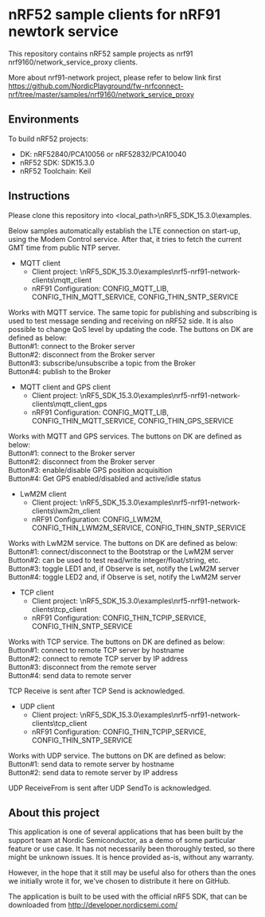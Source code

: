 nRF52 sample clients for nRF91 newtork service
==============================================
This repository contains nRF52 sample projects as nrf91 nrf9160/network_service_proxy clients.

More about nrf91-network project, please refer to below link first
https://github.com/NordicPlayground/fw-nrfconnect-nrf/tree/master/samples/nrf9160/network_service_proxy

Environments
------------
To build nRF52 projects:
* DK: nRF52840/PCA10056 or nRF52832/PCA10040
* nRF52 SDK: SDK15.3.0
* nRF52 Toolchain: Keil

Instructions
------------
Please clone this repository into <local_path>\nRF5_SDK_15.3.0\examples\.

Below samples automatically establish the LTE connection on start-up, using the Modem Control service. After that, it tries to fetch the current GMT time from public NTP server.

* MQTT client
  * Client project: \nRF5_SDK_15.3.0\examples\nrf5-nrf91-network-clients\mqtt_client
  * nRF91 Configuration: CONFIG_MQTT_LIB, CONFIG_THIN_MQTT_SERVICE, CONFIG_THIN_SNTP_SERVICE

Works with MQTT service. The same topic for publishing and subscribing is used to test message sending and receiving on nRF52 side. It is also possible to change QoS level by updating the code. The buttons on DK are defined as below:  
  Button#1: connect to the Broker server  
  Button#2: disconnect from the Broker server  
  Button#3: subscribe/unsubscribe a topic from the Broker  
  Button#4: publish to the Broker  

* MQTT client and GPS client
  * Client project: \nRF5_SDK_15.3.0\examples\nrf5-nrf91-network-clients\mqtt_client_gps
  * nRF91 Configuration: CONFIG_MQTT_LIB, CONFIG_THIN_MQTT_SERVICE, CONFIG_THIN_GPS_SERVICE

Works with MQTT and GPS services.  The buttons on DK are defined as below:  
  Button#1: connect to the Broker server  
  Button#2: disconnect from the Broker server  
  Button#3: enable/disable GPS position acquisition  
  Button#4: Get GPS enabled/disabled and active/idle status  

* LwM2M client
  * Client project: \nRF5_SDK_15.3.0\examples\nrf5-nrf91-network-clients\lwm2m_client
  * nRF91 Configuration: CONFIG_LWM2M, CONFIG_THIN_LWM2M_SERVICE, CONFIG_THIN_SNTP_SERVICE

Works with LwM2M service. The buttons on DK are defined as below:  
  Button#1: connect/disconnect to the Bootstrap or the LwM2M server  
  Button#2: can be used to test read/write integer/float/string, etc.  
  Button#3: toggle LED1 and, if Observe is set, notify the LwM2M server  
  Button#4: toggle LED2 and, if Observe is set, notify the LwM2M server  

* TCP client
  * Client project: \nRF5_SDK_15.3.0\examples\nrf5-nrf91-network-clients\tcp_client
  * nRF91 Configuration: CONFIG_THIN_TCPIP_SERVICE, CONFIG_THIN_SNTP_SERVICE

Works with TCP service. The buttons on DK are defined as below:  
  Button#1: connect to remote TCP server by hostname  
  Button#2: connect to remote TCP server by IP address  
  Button#3: disconnect from the remote server  
  Button#4: send data to remote server  

TCP Receive is sent after TCP Send is acknowledged.

* UDP client
  * Client project: \nRF5_SDK_15.3.0\examples\nrf5-nrf91-network-clients\tcp_client
  * nRF91 Configuration: CONFIG_THIN_TCPIP_SERVICE, CONFIG_THIN_SNTP_SERVICE

Works with UDP service. The buttons on DK are defined as below:  
  Button#1: send data to remote server by hostname  
  Button#2: send data to remote server by IP address  

UDP ReceiveFrom is sent after UDP SendTo is acknowledged.

About this project
------------------

This application is one of several applications that has been built by the support team at Nordic Semiconductor, as a demo of some particular feature or use case. It has not necessarily been thoroughly tested, so there might be unknown issues. It is hence provided as-is, without any warranty.

However, in the hope that it still may be useful also for others than the ones we initially wrote it for, we've chosen to distribute it here on GitHub.

The application is built to be used with the official nRF5 SDK, that can be downloaded from http://developer.nordicsemi.com/
